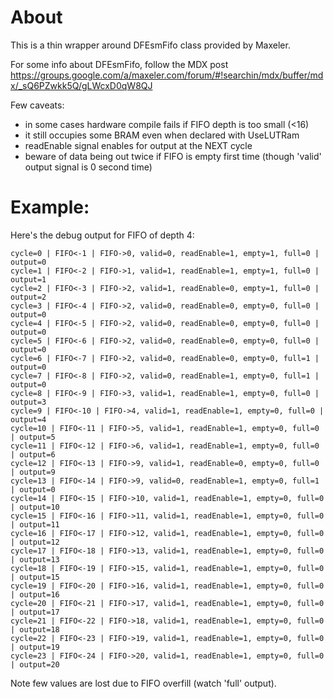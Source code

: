 # About

This is a thin wrapper around DFEsmFifo class provided
by Maxeler.

For some info about DFEsmFifo, follow the MDX post
https://groups.google.com/a/maxeler.com/forum/#!searchin/mdx/buffer/mdx/_sQ6PZwkk5Q/gLWcxD0qW8QJ

Few caveats:
- in some cases hardware compile fails if FIFO depth is too small (<16)
- it still occupies some BRAM even when declared with UseLUTRam
- readEnable signal enables for output at the NEXT cycle
- beware of data being out twice if FIFO is empty first time
  (though 'valid' output signal is 0 second time)

# Example:

Here's the debug output for FIFO of depth 4:

    cycle=0 | FIFO<-1 | FIFO->0, valid=0, readEnable=1, empty=1, full=0 | output=0 
    cycle=1 | FIFO<-2 | FIFO->1, valid=1, readEnable=1, empty=1, full=0 | output=1 
    cycle=2 | FIFO<-3 | FIFO->2, valid=1, readEnable=0, empty=1, full=0 | output=2 
    cycle=3 | FIFO<-4 | FIFO->2, valid=0, readEnable=0, empty=0, full=0 | output=0 
    cycle=4 | FIFO<-5 | FIFO->2, valid=0, readEnable=0, empty=0, full=0 | output=0 
    cycle=5 | FIFO<-6 | FIFO->2, valid=0, readEnable=0, empty=0, full=0 | output=0 
    cycle=6 | FIFO<-7 | FIFO->2, valid=0, readEnable=0, empty=0, full=1 | output=0 
    cycle=7 | FIFO<-8 | FIFO->2, valid=0, readEnable=1, empty=0, full=1 | output=0 
    cycle=8 | FIFO<-9 | FIFO->3, valid=1, readEnable=1, empty=0, full=0 | output=3 
    cycle=9 | FIFO<-10 | FIFO->4, valid=1, readEnable=1, empty=0, full=0 | output=4 
    cycle=10 | FIFO<-11 | FIFO->5, valid=1, readEnable=1, empty=0, full=0 | output=5 
    cycle=11 | FIFO<-12 | FIFO->6, valid=1, readEnable=1, empty=0, full=0 | output=6 
    cycle=12 | FIFO<-13 | FIFO->9, valid=1, readEnable=0, empty=0, full=0 | output=9 
    cycle=13 | FIFO<-14 | FIFO->9, valid=0, readEnable=1, empty=0, full=1 | output=0 
    cycle=14 | FIFO<-15 | FIFO->10, valid=1, readEnable=1, empty=0, full=0 | output=10 
    cycle=15 | FIFO<-16 | FIFO->11, valid=1, readEnable=1, empty=0, full=0 | output=11 
    cycle=16 | FIFO<-17 | FIFO->12, valid=1, readEnable=1, empty=0, full=0 | output=12 
    cycle=17 | FIFO<-18 | FIFO->13, valid=1, readEnable=1, empty=0, full=0 | output=13 
    cycle=18 | FIFO<-19 | FIFO->15, valid=1, readEnable=1, empty=0, full=0 | output=15 
    cycle=19 | FIFO<-20 | FIFO->16, valid=1, readEnable=1, empty=0, full=0 | output=16 
    cycle=20 | FIFO<-21 | FIFO->17, valid=1, readEnable=1, empty=0, full=0 | output=17 
    cycle=21 | FIFO<-22 | FIFO->18, valid=1, readEnable=1, empty=0, full=0 | output=18 
    cycle=22 | FIFO<-23 | FIFO->19, valid=1, readEnable=1, empty=0, full=0 | output=19 
    cycle=23 | FIFO<-24 | FIFO->20, valid=1, readEnable=1, empty=0, full=0 | output=20 

Note few values are lost due to FIFO overfill (watch 'full' output).